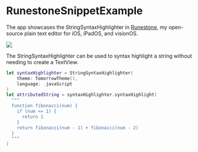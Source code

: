 # RunestoneSnippetExample

The app showcases the StringSyntaxHighlighter in [Runestone](https://github.com/simonbs/runestone), my open-source plain text editor for iOS, iPadOS, and visionOS.

<img src="screen-recording.gif" />

The StringSyntaxHighlighter can be used to syntax highlight a string without needing to create a TextView.

```swift
let syntaxHighlighter = StringSyntaxHighlighter(
    theme: TomorrowTheme(),
    language: .javaScript
)
let attributedString = syntaxHighlighter.syntaxHighlight(
  """
  function fibonacci(num) {
    if (num <= 1) {
      return 1
    }
    return fibonacci(num - 1) + fibonacci(num - 2)
  }
  """
)
```
